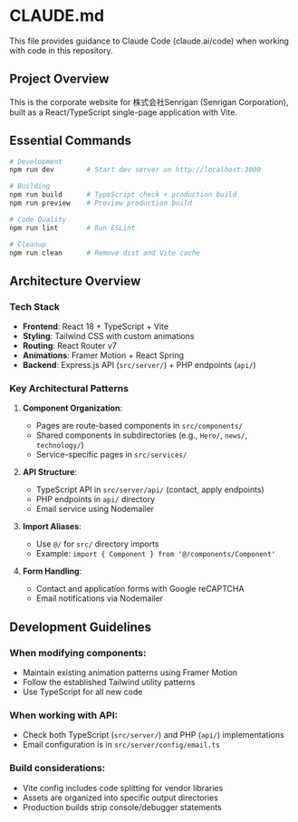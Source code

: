 # CLAUDE.md

This file provides guidance to Claude Code (claude.ai/code) when working with code in this repository.

## Project Overview

This is the corporate website for 株式会社Senrigan (Senrigan Corporation), built as a React/TypeScript single-page application with Vite.

## Essential Commands

```bash
# Development
npm run dev        # Start dev server on http://localhost:3000

# Building
npm run build      # TypeScript check + production build
npm run preview    # Preview production build

# Code Quality
npm run lint       # Run ESLint

# Cleanup
npm run clean      # Remove dist and Vite cache
```

## Architecture Overview

### Tech Stack
- **Frontend**: React 18 + TypeScript + Vite
- **Styling**: Tailwind CSS with custom animations
- **Routing**: React Router v7
- **Animations**: Framer Motion + React Spring
- **Backend**: Express.js API (`src/server/`) + PHP endpoints (`api/`)

### Key Architectural Patterns

1. **Component Organization**:
   - Pages are route-based components in `src/components/`
   - Shared components in subdirectories (e.g., `Hero/`, `news/`, `technology/`)
   - Service-specific pages in `src/services/`

2. **API Structure**:
   - TypeScript API in `src/server/api/` (contact, apply endpoints)
   - PHP endpoints in `api/` directory
   - Email service using Nodemailer

3. **Import Aliases**:
   - Use `@/` for `src/` directory imports
   - Example: `import { Component } from '@/components/Component'`

4. **Form Handling**:
   - Contact and application forms with Google reCAPTCHA
   - Email notifications via Nodemailer

## Development Guidelines

### When modifying components:
- Maintain existing animation patterns using Framer Motion
- Follow the established Tailwind utility patterns
- Use TypeScript for all new code

### When working with API:
- Check both TypeScript (`src/server/`) and PHP (`api/`) implementations
- Email configuration is in `src/server/config/email.ts`

### Build considerations:
- Vite config includes code splitting for vendor libraries
- Assets are organized into specific output directories
- Production builds strip console/debugger statements